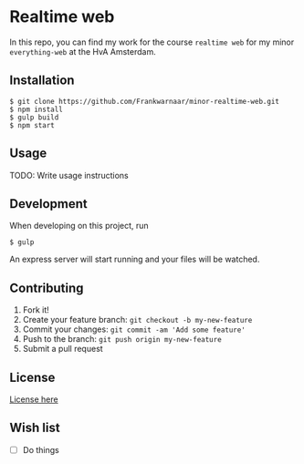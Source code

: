# Realtime web

In this repo, you can find my work for the course `realtime web` for my minor `everything-web` at the HvA Amsterdam.

## Installation

```
$ git clone https://github.com/Frankwarnaar/minor-realtime-web.git
$ npm install
$ gulp build
$ npm start
```

## Usage

TODO: Write usage instructions

## Development
When developing on this project, run
```
$ gulp
```
An express server will start running and your files will be watched.

## Contributing

1. Fork it!
2. Create your feature branch: `git checkout -b my-new-feature`
3. Commit your changes: `git commit -am 'Add some feature'`
4. Push to the branch: `git push origin my-new-feature`
5. Submit a pull request

## License
[License here](https://github.com/Frankwarnaar/minor-realtime-web/blob/master/LICENSE)

## Wish list
* [ ] Do things

